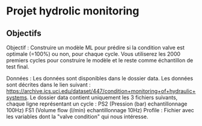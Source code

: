 # Projet hydrolic monitoring

## Objectifs

Objectif : Construire un modèle ML pour prédire si la condition valve est optimale (=100%) ou non, pour chaque cycle. Vous utiliserez les 2000 premiers cycles pour construire le modèle et le reste comme échantillon de test final.   

Données : Les données sont disponibles dans le dossier data. 
Les données sont décrites dans le lien suivant : https://archive.ics.uci.edu/dataset/447/condition+monitoring+of+hydraulic+systems. 
Le dossier data contient uniquement les 3 fichiers suivants, chaque ligne représentant un cycle : 
PS2 (Pression (bar) echantillonnage 100Hz) 
FS1 (Volume flow (l/min) echantillonnage 10Hz) 
Profile : Fichier avec les variables dont la "valve condition" qui nous intéresse. 



